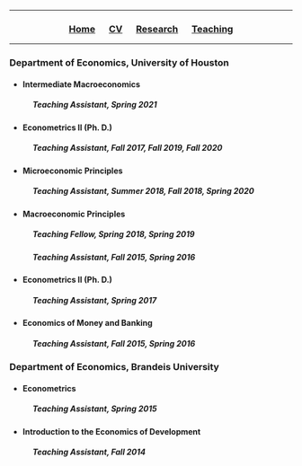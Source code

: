 ___

<h3> 
    <p align="center"> 
        <a href="https://xmgbautista.github.io/">Home</a> &emsp;
        <a href="https://xmgbautista.github.io/cv_xmgbautista.pdf">CV</a> &emsp;
        <a href="https://xmgbautista.github.io/research">Research</a> &emsp;
        <a href="https://xmgbautista.github.io/teaching">Teaching</a> 
    </p>
</h3>

___

<h3> Department of Economics, University of Houston </h3>
<ul>
    <li><h4> Intermediate Macroeconomics </h4> 
        <h5> &emsp; <em> Teaching Assistant, </em> Spring 2021 </h5> </li>
    <li><h4> Econometrics II (Ph. D.) </h4>
        <h5> &emsp; <em> Teaching Assistant, </em> Fall 2017, Fall 2019, Fall 2020 </h5> </li>
    <li><h4> Microeconomic Principles </h4>
        <h5> &emsp; <em> Teaching Assistant, </em> Summer 2018, Fall 2018, Spring 2020 </h5> </li>
    <li><h4> Macroeconomic Principles </h4>
        <h5> &emsp; <em> Teaching Fellow, </em> Spring 2018, Spring 2019 </h5>
        <h5> &emsp; <em> Teaching Assistant, </em> Fall 2015, Spring 2016 </h5> </li>
    <li><h4> Econometrics II (Ph. D.) </h4>
        <h5> &emsp; <em> Teaching Assistant, </em> Spring 2017 </h5> </li>
    <li><h4> Economics of Money and Banking </h4>
        <h5> &emsp; <em> Teaching Assistant, </em> Fall 2015, Spring 2016 </h5> </li>
</ul>

<h3> Department of Economics, Brandeis University </h3>
<ul>
    <li><h4> Econometrics </h4>
        <h5> &emsp; <em> Teaching Assistant, </em> Spring 2015 </h5> </li>
    <li><h4> Introduction to the Economics of Development </h4>
        <h5> &emsp; <em> Teaching Assistant, </em> Fall 2014 </h5> </li>
</ul>
